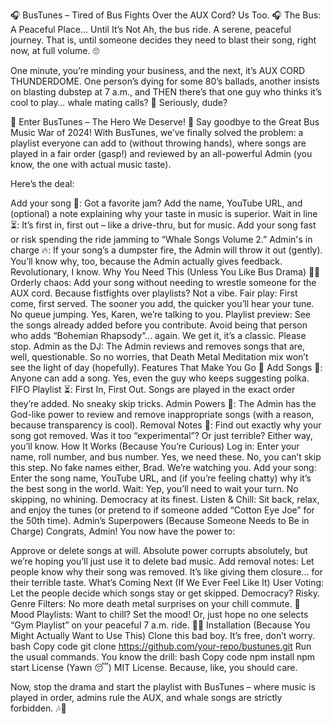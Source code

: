 
🎧 BusTunes – Tired of Bus Fights Over the AUX Cord? Us Too. 🎧
The Bus: A Peaceful Place... Until It’s Not
Ah, the bus ride. A serene, peaceful journey. That is, until someone decides they need to blast their song, right now, at full volume. 🙄

One minute, you’re minding your business, and the next, it’s AUX CORD THUNDERDOME. One person’s dying for some 80’s ballads, another insists on blasting dubstep at 7 a.m., and THEN there’s that one guy who thinks it’s cool to play… whale mating calls? 🐳 Seriously, dude?

🎉 Enter BusTunes – The Hero We Deserve! 🎉
Say goodbye to the Great Bus Music War of 2024! With BusTunes, we’ve finally solved the problem: a playlist everyone can add to (without throwing hands), where songs are played in a fair order (gasp!) and reviewed by an all-powerful Admin (you know, the one with actual music taste).

Here’s the deal:

Add your song 🎵: Got a favorite jam? Add the name, YouTube URL, and (optional) a note explaining why your taste in music is superior.
Wait in line ⏳: It’s first in, first out – like a drive-thru, but for music. Add your song fast or risk spending the ride jamming to “Whale Songs Volume 2.”
Admin's in charge 🔥: If your song’s a dumpster fire, the Admin will throw it out (gently). You’ll know why, too, because the Admin actually gives feedback. Revolutionary, I know.
Why You Need This (Unless You Like Bus Drama) 💁‍♂️
Orderly chaos: Add your song without needing to wrestle someone for the AUX cord. Because fistfights over playlists? Not a vibe.
Fair play: First come, first served. The sooner you add, the quicker you’ll hear your tune. No queue jumping. Yes, Karen, we’re talking to you.
Playlist preview: See the songs already added before you contribute. Avoid being that person who adds “Bohemian Rhapsody”... again. We get it, it’s a classic. Please stop.
Admin as the DJ: The Admin reviews and removes songs that are, well, questionable. So no worries, that Death Metal Meditation mix won’t see the light of day (hopefully).
Features That Make You Go 🤯
Add Songs 📝: Anyone can add a song. Yes, even the guy who keeps suggesting polka.
FIFO Playlist ⏳: First In, First Out. Songs are played in the exact order they’re added. No sneaky skip tricks.
Admin Powers 🚫: The Admin has the God-like power to review and remove inappropriate songs (with a reason, because transparency is cool).
Removal Notes 📝: Find out exactly why your song got removed. Was it too “experimental”? Or just terrible? Either way, you’ll know.
How It Works (Because You’re Curious)
Log in: Enter your name, roll number, and bus number. Yes, we need these. No, you can’t skip this step. No fake names either, Brad. We’re watching you.
Add your song: Enter the song name, YouTube URL, and (if you’re feeling chatty) why it’s the best song in the world.
Wait: Yep, you’ll need to wait your turn. No skipping, no whining. Democracy at its finest.
Listen & Chill: Sit back, relax, and enjoy the tunes (or pretend to if someone added “Cotton Eye Joe” for the 50th time).
Admin’s Superpowers (Because Someone Needs to Be in Charge)
Congrats, Admin! You now have the power to:

Approve or delete songs at will. Absolute power corrupts absolutely, but we’re hoping you’ll just use it to delete bad music.
Add removal notes: Let people know why their song was removed. It’s like giving them closure... for their terrible taste.
What’s Coming Next (If We Ever Feel Like It)
User Voting: Let the people decide which songs stay or get skipped. Democracy? Risky.
Genre Filters: No more death metal surprises on your chill commute. 🎸
Mood Playlists: Want to chill? Set the mood! Or, just hope no one selects “Gym Playlist” on your peaceful 7 a.m. ride. 🏋️‍♂️
Installation (Because You Might Actually Want to Use This)
Clone this bad boy. It’s free, don’t worry.
bash
Copy code
git clone https://github.com/your-repo/bustunes.git
Run the usual commands. You know the drill:
bash
Copy code
npm install
npm start
License (Yawn 😴)
MIT License. Because, like, you should care.

Now, stop the drama and start the playlist with BusTunes – where music is played in order, admins rule the AUX, and whale songs are strictly forbidden. 🎶🚌
